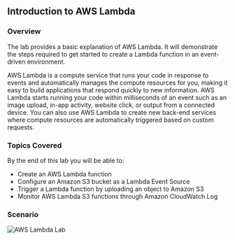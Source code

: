 ## Introduction to AWS Lambda

### Overview
The lab provides a basic explanation of AWS Lambda. It will demonstrate the steps required to get started to create a Lambda function in an event-driven environment.

AWS Lambda is a compute service that runs your code in response to events and automatically manages the compute resources for you, making it easy to build applications that respond quickly to new information. AWS Lambda starts running your code within milliseconds of an event such as an image upload, in-app activity, website click, or output from a connected device. You can also use AWS Lambda to create new back-end services where compute resources are automatically triggered based on custom requests.

### Topics Covered
By the end of this lab you will be able to:

* Create an AWS Lambda function
* Configure an Amazon S3 bucket as a Lambda Event Source
* Trigger a Lambda function by uploading an object to Amazon S3
* Monitor AWS Lambda S3 functions through Amazon CloudWatch Log

### Scenario
![AWS Lambda Lab](/aws_lambda_lab.png)